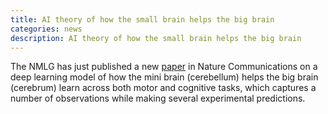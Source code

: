 ```yaml
---
title: AI theory of how the small brain helps the big brain
categories: news
description: AI theory of how the small brain helps the big brain
---
```


The NMLG has just published a new [paper](https://www.nature.com/articles/s41467-022-35658-8) in Nature Communications on a deep learning model of how the mini brain (cerebellum) helps the big brain (cerebrum) learn across both motor and cognitive tasks, which captures a number of observations while making several experimental predictions.